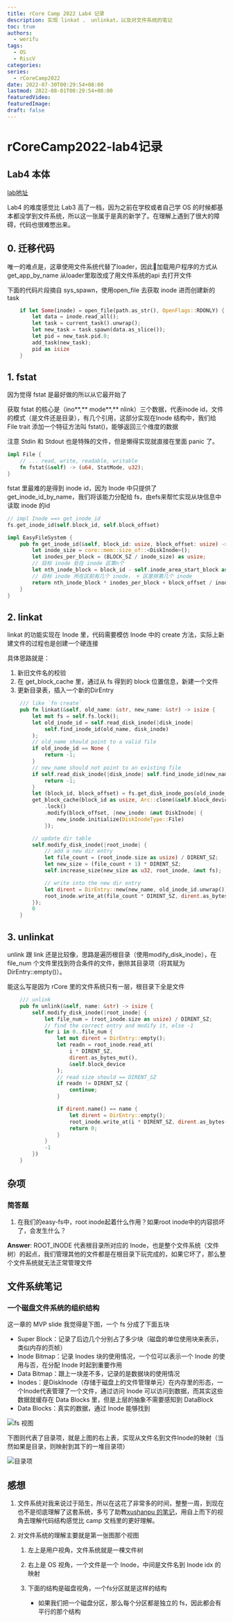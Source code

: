 ```yaml
---
title: rCore Camp 2022 Lab4 记录
description: 实现 linkat 、 unlinkat，以及对文件系统的笔记
toc: true
authors:
  - werifu
tags:
  - OS
  - RiscV
categories: 
series:
  - rCoreCamp2022
date: 2022-07-30T00:29:54+08:00
lastmod: 2022-08-01T00:29:54+08:00
featuredVideo:
featuredImage:
draft: false
---
```

# rCoreCamp2022-lab4记录

## Lab4 本体

[lab地址](https://learningos.github.io/rust-based-os-comp2022/chapter5/4exercise.html)

Lab4 的难度感觉比 Lab3 高了一档，因为之前在学校或者自己学 OS 的时候都基本都没学到文件系统，所以这一张属于是真的新学了。在理解上遇到了很大的障碍，代码也很难憋出来。

## 0. 迁移代码

唯一的难点是，这章使用文件系统代替了loader，因此加载用户程序的方式从 get_app_by_name 从loader里取改成了用文件系统的api 去打开文件

下面的代码片段摘自 sys_spawn，使用open_file 去获取 inode 进而创建新的 task

```rust
    if let Some(inode) = open_file(path.as_str(), OpenFlags::RDONLY) {
        let data = inode.read_all();
        let task = current_task().unwrap();
        let new_task = task.spawn(data.as_slice());
        let pid = new_task.pid.0;
        add_task(new_task);
        pid as isize
    }
```

## 1. fstat

因为觉得 fstat 是最好做的所以从它最开始了

获取 fstat 的核心是（ino**,** mode**,** nlink）三个数据，代表inode id，文件的模式（是文件还是目录），有几个引用，这部分实现在Inode 结构中，我们给 File trait 添加一个特征方法叫 fstat()，能够返回三个维度的数据

注意 Stdin 和 Stdout 也是特殊的文件，但是懒得实现就直接在里面 panic 了。

```rust
impl File {
	// ... read, write, readable, writable
	fn fstat(&self) -> (u64, StatMode, u32);
}
```

fstat 里最难的是得到 inode id，因为 Inode 中只提供了 get_inode_id_by_name，我们将该能力分配给 fs，由efs来帮忙实现从块信息中读取 inode 的id

```rust
// impl Inode ==> get_inode_id
fs.get_inode_id(self.block_id, self.block_offset)
```

```rust
impl EasyFileSystem {
    pub fn get_inode_id(&self, block_id: usize, block_offset: usize) -> usize {
        let inode_size = core::mem::size_of::<DiskInode>();
        let inodes_per_block = (BLOCK_SZ / inode_size) as usize;
        // 目标 inode 处在 inode 区第n个
        let nth_inode_block = block_id - self.inode_area_start_block as usize;
        // 目标 inode 所在区前有几个 inode， + 区里排第几个 inode
        return nth_inode_block * inodes_per_block + block_offset / inode_size;
    }
}
```

## 2. linkat

linkat 的功能实现在 Inode 里，代码需要模仿 Inode 中的 create 方法，实际上新建文件的过程也是创建一个硬连接

具体思路就是：

1. 新旧文件名的校验
2. 在 get_block_cache 里，通过从 fs 得到的 block 位置信息，新建一个文件
3. 更新目录表，插入一个新的DirEntry

```rust
    /// like `fn create`
    pub fn linkat(&self, old_name: &str, new_name: &str) -> isize {
        let mut fs = self.fs.lock();
        let old_inode_id = self.read_disk_inode(|disk_inode|
            self.find_inode_id(old_name, disk_inode)
        );
        // old_name should point to a valid file
        if old_inode_id == None {
            return -1;
        }
        // new_name should not point to an existing file
        if self.read_disk_inode(|disk_inode| self.find_inode_id(new_name, disk_inode)).is_some() {
            return -1;
        }
        let (block_id, block_offset) = fs.get_disk_inode_pos(old_inode_id.unwrap());
        get_block_cache(block_id as usize, Arc::clone(&self.block_device))
            .lock()
            .modify(block_offset, |new_inode: &mut DiskInode| {
                new_inode.initialize(DiskInodeType::File)
            });

        // update dir table
        self.modify_disk_inode(|root_inode| {
            // add a new dir entry
            let file_count = (root_inode.size as usize) / DIRENT_SZ;
            let new_size = (file_count + 1) * DIRENT_SZ;
            self.increase_size(new_size as u32, root_inode, &mut fs);

            // write into the new dir entry
            let dirent = DirEntry::new(new_name, old_inode_id.unwrap());
            root_inode.write_at(file_count * DIRENT_SZ, dirent.as_bytes(), &self.block_device);
        });
        0
    }
```


## 3. unlinkat

unlink 跟 link 还是比较像，思路是遍历根目录（使用modify_disk_inode），在 file_num 个文件里找到符合条件的文件，删除其目录项（将其赋为 DirEntry::empty()）。

能这么写是因为 rCore 里的文件系统只有一层，根目录下全是文件

```rust
    /// unlink
    pub fn unlink(&self, name: &str) -> isize {
        self.modify_disk_inode(|root_inode| {
            let file_num = (root_inode.size as usize) / DIRENT_SZ;
            // find the correct entry and modify it, else -1
            for i in 0..file_num {
                let mut dirent = DirEntry::empty();
                let readn = root_inode.read_at(
                    i * DIRENT_SZ,
                    dirent.as_bytes_mut(),
                    &self.block_device
                );
                // read size should == DIRENT_SZ
                if readn != DIRENT_SZ {
                    continue;
                }

                if dirent.name() == name {
                    let dirent = DirEntry::empty();
                    root_inode.write_at(i * DIRENT_SZ, dirent.as_bytes(), &self.block_device);
                    return 0;
                }
            }
            -1
        })
    }
```

## 杂项

### 简答题

1. 在我们的easy-fs中，root inode起着什么作用？如果root inode中的内容损坏了，会发生什么？

**Answer**: ROOT_INODE 代表根目录所对应的 Inode，也是整个文件系统（文件树）的起点，我们管理其他的文件都是在根目录下玩完成的，如果它坏了，那么整个文件系统就无法正常管理文件


## 文件系统笔记

### 一个磁盘文件系统的组织结构

这一章的 MVP slide 我觉得是下图，一个 fs 分成了下面五块

* Super Block：记录了后边几个分别占了多少块（磁盘的单位使用块来表示，类似内存的页帧）
* Inode Bitmap：记录 Inodes 块的使用情况，一个位可以表示一个 Inode 的使用与否，在分配 Inode 时起到重要作用
* Data Bitmap：跟上一块差不多，记录的是数据块的使用情况
* Inodes：是DiskInode（存储于磁盘上的文件管理单元）在内存里的形态，一个Inode代表管理了一个文件，通过访问 Inode 可以访问到数据，而其实这些数据就缓存在 Data Blocks 里，但是上层的抽象不需要感知到 DataBlock
* Data Blocks：真实的数据，通过 Inode 能够找到

![fs 视图](https://s3.bmp.ovh/imgs/2022/08/01/8b27861e801c27fd.png)

下图则代表了目录项，就是上图的右上表，实现从文件名到文件Inode的映射（当然如果是目录，则映射到其下的一堆目录项）

![目录项](https://s3.bmp.ovh/imgs/2022/08/01/bf32bbeb4f78156d.png)

## 感想

1. 文件系统对我来说过于陌生，所以在这花了非常多的时间，整整一周，到现在也不是彻底理解了这套系统，多亏了助教[xushanpu 的笔记](https://github.com/xushanpu123/xsp-daily-work/blob/master/%E6%9A%91%E6%9C%9Frcore%E5%AE%9E%E9%AA%8C%E7%AC%94%E8%AE%B0/chapter%206%EF%BC%9A%E6%96%87%E4%BB%B6%E7%B3%BB%E7%BB%9F.md)，用自上而下的视角去理解代码结构感觉比 camp 文档里的更好理解。
2. 对文件系统的理解主要就是第一张图那个视图

   1. 左上是用户视角，文件系统就是一棵文件树
   2. 右上是 OS 视角，一个文件是一个 Inode，中间是文件名到 Inode idx 的映射
   3. 下面的结构是磁盘视角，一个fs分区就是这样的结构

      * 如果我们把一个磁盘分区，那么每个分区都是独立的 fs，因此都会有平行的那个结构
